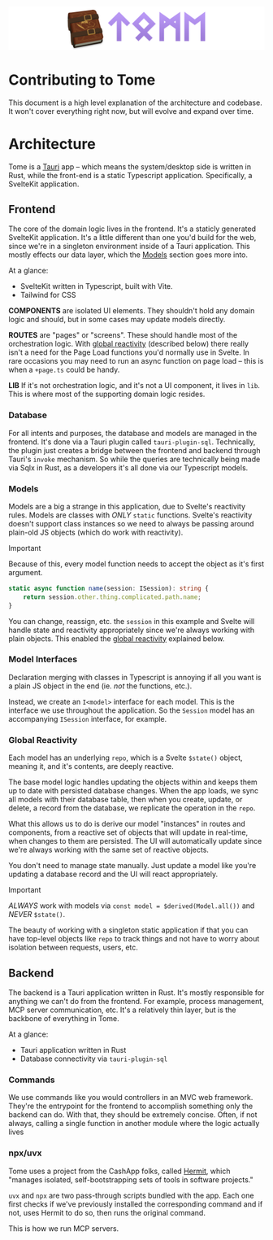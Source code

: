 
<img src="static/images/repo-header.png" alt="Tome" />

# Contributing to Tome

This document is a high level explanation of the architecture and codebase. It
won't cover everything right now, but will evolve and expand over time.

# Architecture

Tome is a [Tauri](https://v2.tauri.app/) app – which means the system/desktop
side is written in Rust, while the front-end is a static Typescript application.
Specifically, a SvelteKit application.

## Frontend

The core of the domain logic lives in the frontend. It's a staticly generated
SvelteKit application. It's a little different than one you'd build for the web,
since we're in a singleton environment inside of a Tauri application. This
mostly effects our data layer, which the [Models](#models) section goes more
into.

At a glance:

- SvelteKit written in Typescript, built with Vite.
- Tailwind for CSS

**COMPONENTS** are isolated UI elements. They shouldn't hold any domain logic
and should, but in some cases may update models directly.

**ROUTES**
are "pages" or "screens". These should handle most of the orchestration
logic. With [global reactivity](#global-reactivity) (described below) there
really isn't a need for the Page Load functions you'd normally use in Svelte. In
rare occasions you may need to run an async function on page load – this is when
a `+page.ts` could be handy.

**LIB**
If it's not orchestration logic, and it's not a UI component, it lives in
`lib`. This is where most of the supporting domain logic resides. 

### Database

For all intents and purposes, the database and models are managed in the frontend. 
It's done via a Tauri plugin called `tauri-plugin-sql`. Technically, the plugin 
just creates a bridge between the frontend and backend through Tauri's `invoke`
mechanism. So while the queries are technically being made via Sqlx in Rust, as
a developers it's all done via our Typescript models.

### Models

Models are a big a strange in this application, due to Svelte's reactivity
rules. Models are classes with _ONLY_ `static` functions. Svelte's reactivity
doesn't support class instances so we need to always be passing around plain-old
JS objects (which do work with reactivity).

> [!IMPORTANT]
> Because of this, every model function needs to accept the object as it's first
> argument.

```ts
static async function name(session: ISession): string {
    return session.other.thing.complicated.path.name;
}
```

You can change, reassign, etc. the `session` in this example and Svelte will
handle state and reactivity appropriately since we're always working with plain
objects. This enabled the [global reactivity](#global-reactivity) explained below.

### Model Interfaces

Declaration merging with classes in Typescript is annoying if all you want is
a plain JS object in the end (ie. _not_ the functions, etc.).

Instead, we create an `I<model>` interface for each model. This is the interface
we use throughout the application. So the `Session` model has an accompanying
`ISession` interface, for example.

### Global Reactivity

Each model has an underlying `repo`, which is a Svelte `$state()` object,
meaning it, and it's contents, are deeply reactive.

The base model logic handles updating the objects within and keeps them up to
date with persisted database changes. When the app loads, we sync all models
with their database table, then when you create, update, or delete, a record
from the database, we replicate the operation in the `repo`.

What this allows us to do is derive our model "instances" in routes and
components, from a reactive set of objects that will update in real-time, when
changes to them are persisted. The UI will automatically update since we're
always working with the same set of reactive objects.

You don't need to manage state manually. Just update a model like you're
updating a database record and the UI will react appropriately.

> [!IMPORTANT]
> _ALWAYS_ work with models via `const model = $derived(Model.all())` and _NEVER_ `$state()`.

The beauty of working with a singleton static application if that you can have
top-level objects like `repo` to track things and not have to worry about
isolation between requests, users, etc.

## Backend

The backend is a Tauri application written in Rust. It's mostly responsible for
anything we can't do from the frontend. For example, process management, MCP
server communication, etc. It's a relatively thin layer, but is the backbone of
everything in Tome.

At a glance:

- Tauri application written in Rust
- Database connectivity via `tauri-plugin-sql`

### Commands

We use commands like you would controllers in an MVC web framework. They're the
entrypoint for the frontend to accomplish something only the backend can do.
With that, they should be extremely concise. Often, if not always, calling a
single function in another module where the logic actually lives

### npx/uvx

Tome uses a project from the CashApp folks, called [Hermit](https://github.com/cashapp/hermit), 
which "manages isolated, self-bootstrapping sets of tools in software projects."

`uvx` and `npx` are two pass-through scripts bundled with the app. Each one
first checks if we've previously installed the corresponding command and if not,
uses Hermit to do so, then runs the original command.

This is how we run MCP servers.
